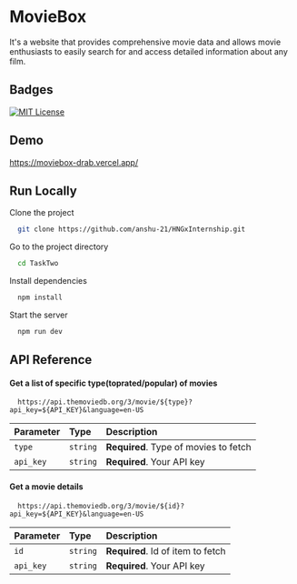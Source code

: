 # MovieBox

It's a website that provides comprehensive movie data and allows movie enthusiasts to easily search for and access detailed information about any film.

## Badges

[![MIT License](https://img.shields.io/badge/License-MIT-green.svg)](https://choosealicense.com/licenses/mit/)

## Demo

https://moviebox-drab.vercel.app/

## Run Locally

Clone the project

```bash
  git clone https://github.com/anshu-21/HNGxInternship.git
```

Go to the project directory

```bash
  cd TaskTwo
```

Install dependencies

```bash
  npm install
```

Start the server

```bash
  npm run dev
```

## API Reference

#### Get a list of specific type(toprated/popular) of movies

```http
  https://api.themoviedb.org/3/movie/${type}?api_key=${API_KEY}&language=en-US
```

| Parameter | Type     | Description                           |
| :-------- | :------- | :------------------------------------ |
| `type`    | `string` | **Required**. Type of movies to fetch |
| `api_key` | `string` | **Required**. Your API key            |

#### Get a movie details

```http
  https://api.themoviedb.org/3/movie/${id}?api_key=${API_KEY}&language=en-US
```

| Parameter | Type     | Description                       |
| :-------- | :------- | :-------------------------------- |
| `id`      | `string` | **Required**. Id of item to fetch |
| `api_key` | `string` | **Required**. Your API key        |
